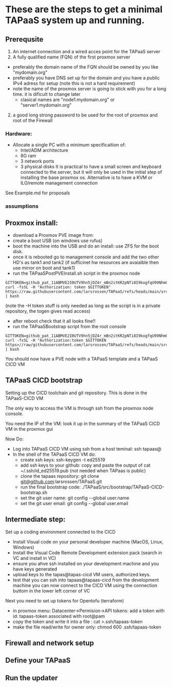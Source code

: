 # These are the steps to get a minimal TAPaaS system up and running.

## Prerequsite

1. An internet connection and a wired acces point for the TAPaaS server
2. A fully qualified name (FQN) of the first proxmox server
  - preferably the domain name of the FQN should be owned by you like "mydomain.org" 
  - preferably you have DNS set up for the domain and you have a public IPv4 adress for setup
    (note this is not a hard requirement)
  - note the name of the proxmox server is going to stick with you for a long time. it is dificult to change later
    - clasical names are "node1.mydomain.org" or "server1.mydomain.org" 
2. a good long strong password to be used for the root of proxmox and root of the Firewall


### Hardware: 

- Allocate a single PC with a minimum specificaition of:
  - Intel/ADM architecture
  - 8G ram
  - 3 network ports
  - 3 physical disks
It is practical to have a small screen and keyboard connected to the server, but it will only be used in the initial step of installing the base proxmox os. Alternative is to have a KVM or ILO/remote management connection

See Example.md for proposals

### assumptions


## Proxmox install:

- download a Proxmox PVE image from: 
- create a boot USB (on windows use rufus)
- boot the machine into the USB and do an install: use ZFS for the boot disk.
- once it is rebooted go to management console and add the two other HD's as tank1 and tank2
(if sufficinet hw resources are avaialble then use mirror on boot and tank1)
- run the TAPaaSPostPVEInstall.sh script in the proxmox node
```
GITTOKEN=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
curl -fsSL -H "Authorization: token $GITTOKEN" https://raw.githubusercontent.com/larsrossen/TAPaaS/refs/heads/main/src/bootstrap/TAPaaSPostPVEInstall.sh | bash
```
(note the -H token stuff is only needed as long as the script is in a private repository, the togen gives read access)

- after reboot check that it all looks fine!!
- run the TAPaaSBootstrap script from the root console
```
GITTOKEN=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
curl -fsSL -H "Authorization:token $GITTOKEN https>//raw/githubusercontent.com/larsrossen/TAPaaS/refs/heads/main/src/bootstrap/TAPaaSBootstrap.sh | bash
```
You should now have a PVE node with a TAPaaS template and a TAPaaS CICD VM

## TAPaaS CICD bootstrap

Setting up the CICD toolchain and git repository. This is done in the TAPaaS-CICD VM

The only way to access the VM is through ssh from the proxmox node console.

You need the IP of the VM: look it up in the summary of the TAPaaS CICD VM in the proxmox gui

Now Do:

- Log into TAPaaS CICD VM using ssh from a host teminal: ssh tapaas@<insert ip of CICD VM>
- In the shell of the TAPaaS CICD VM do:
  - create ssh keys: ssh-keygen -t ed25519
  - add ssh keys to your github: copy and paste the output of cat ~/.ssh/id_ed25519.pub (not needed when TAPaas is public)
  - clone the tapaas repository: git clone git@github.com:larsrossen/TAPaaS.git
  - run the final bootstrap code: ./TAPaaS/src/bootstrap/TAPaaS-CICD-bootstrap.sh
  - set the git user name: git config --global user.name <your name> 
  - set the git user email: git config --global user.email <your email>

## Intermediate step:

Set up a coding environment connected to the CICD

- Install Visual code on your personal developer machine (MacOS, Linux, Windows)
- Install the Visual Code Remote Development extension pack (search in VC and install in VC)
- ensure you ahve ssh installed on your development machine and you have keys generated
- upload keys to the tapas@tapas-cicd VM users, authorized keys.
- test that you can ssh into tapaas@tapaas-cicd from the development machine
you can now connect to the CICD VM using the connection buttom in the lower left corner of VC

Next you need to set up tokens for Opentofu (terraform)
- in proxmox menu: Datacenter->Permision->API tokens: add a token with id: tapaas-token associated with root@pam
- copy the token and write it into a file : cat >.ssh/tapaas-token
- make the file read/write for owner only: chmod 600 .ssh/tapaas-token


## Firewall and network setup

## Define your TAPaaS

## Run the updater